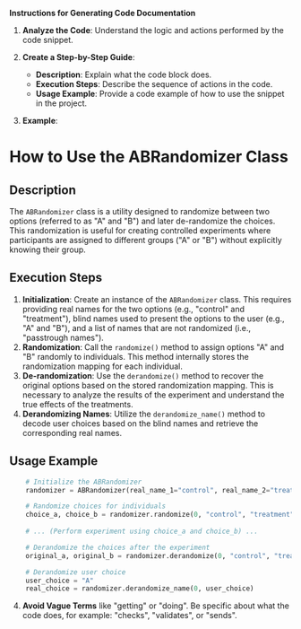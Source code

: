 **Instructions for Generating Code Documentation**

1. **Analyze the Code**: Understand the logic and actions performed by the code snippet.

2. **Create a Step-by-Step Guide**:
    - **Description**: Explain what the code block does.
    - **Execution Steps**: Describe the sequence of actions in the code.
    - **Usage Example**: Provide a code example of how to use the snippet in the project.

3. **Example**:

How to Use the ABRandomizer Class
=========================================================================================

Description
-------------------------
The `ABRandomizer` class is a utility designed to randomize between two options (referred to as "A" and "B") and later de-randomize the choices. This randomization is useful for creating controlled experiments where participants are assigned to different groups ("A" or "B") without explicitly knowing their group.

Execution Steps
-------------------------
1. **Initialization**: Create an instance of the `ABRandomizer` class. This requires providing real names for the two options (e.g., "control" and "treatment"), blind names used to present the options to the user (e.g., "A" and "B"), and a list of names that are not randomized (i.e., "passtrough names"). 
2. **Randomization**: Call the `randomize()` method to assign options "A" and "B" randomly to individuals.  This method internally stores the randomization mapping for each individual. 
3. **De-randomization**: Use the `derandomize()` method to recover the original options based on the stored randomization mapping.  This is necessary to analyze the results of the experiment and understand the true effects of the treatments.
4. **Derandomizing Names**: Utilize the `derandomize_name()` method to decode user choices based on the blind names and retrieve the corresponding real names.

Usage Example
-------------------------

```python
    # Initialize the ABRandomizer
    randomizer = ABRandomizer(real_name_1="control", real_name_2="treatment", blind_name_a="A", blind_name_b="B")

    # Randomize choices for individuals
    choice_a, choice_b = randomizer.randomize(0, "control", "treatment") 
    
    # ... (Perform experiment using choice_a and choice_b) ...

    # Derandomize the choices after the experiment
    original_a, original_b = randomizer.derandomize(0, "control", "treatment")

    # Derandomize user choice
    user_choice = "A"
    real_choice = randomizer.derandomize_name(0, user_choice) 
```

4. **Avoid Vague Terms** like "getting" or "doing". Be specific about what the code does, for example: "checks", "validates", or "sends".